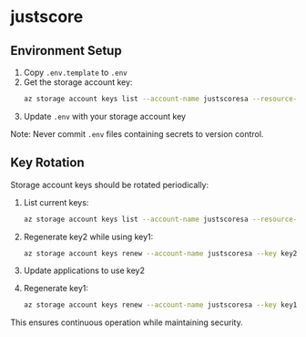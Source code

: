 # justscore

## Environment Setup

1. Copy `.env.template` to `.env`
2. Get the storage account key:
   ```bash
   az storage account keys list --account-name justscoresa --resource-group justscore-rg
   ```
3. Update `.env` with your storage account key

Note: Never commit `.env` files containing secrets to version control.

## Key Rotation
Storage account keys should be rotated periodically:

1. List current keys:
   ```bash
   az storage account keys list --account-name justscoresa --resource-group justscore-rg
   ```

2. Regenerate key2 while using key1:
   ```bash
   az storage account keys renew --account-name justscoresa --key key2
   ```

3. Update applications to use key2

4. Regenerate key1:
   ```bash
   az storage account keys renew --account-name justscoresa --key key1
   ```

This ensures continuous operation while maintaining security.
